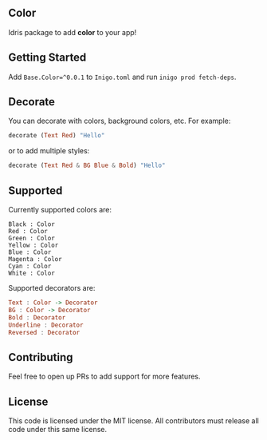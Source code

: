 ## Color

Idris package to add **color** to your app!

## Getting Started

Add `Base.Color=^0.0.1` to `Inigo.toml` and run `inigo prod fetch-deps`.

## Decorate

You can decorate with colors, background colors, etc. For example:

```haskell
decorate (Text Red) "Hello"
```

or to add multiple styles:

```haskell
decorate (Text Red & BG Blue & Bold) "Hello"
```

## Supported

Currently supported colors are:

```
Black : Color
Red : Color
Green : Color
Yellow : Color
Blue : Color
Magenta : Color
Cyan : Color
White : Color
```

Supported decorators are:

```haskell
Text : Color -> Decorator
BG : Color -> Decorator
Bold : Decorator
Underline : Decorator
Reversed : Decorator
```

## Contributing

Feel free to open up PRs to add support for more features.

## License

This code is licensed under the MIT license. All contributors must release all code under this same license.
